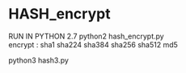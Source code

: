 # HASH_encrypt
RUN IN PYTHON 2.7 
python2 hash_encrypt.py        
encrypt :
         sha1
         sha224 
         sha384 
         sha256 
         sha512 
         md5

python3 hash3.py
